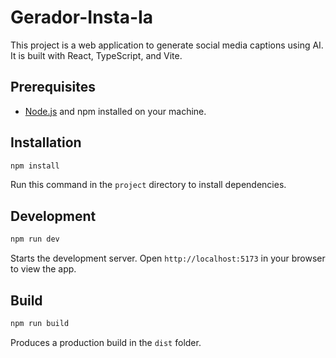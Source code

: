 # Gerador-Insta-Ia

This project is a web application to generate social media captions using AI. It is built with React, TypeScript, and Vite.

## Prerequisites

- [Node.js](https://nodejs.org/) and npm installed on your machine.

## Installation

```bash
npm install
```
Run this command in the `project` directory to install dependencies.

## Development

```bash
npm run dev
```
Starts the development server. Open `http://localhost:5173` in your browser to view the app.

## Build

```bash
npm run build
```
Produces a production build in the `dist` folder.

